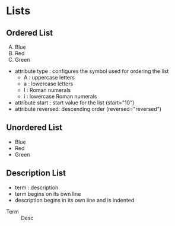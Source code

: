 # Lists

## Ordered List
<ol type="A">
  <li>Blue</li>
  <li>Red</li>
  <li>Green</li>
</ol>

- attribute type : configures the symbol used for ordering the list
  - A : uppercase letters
  - a : lowercase letters
  - I : Roman numerals
  - i : lowercase Roman numerals
- attribute start : start value for the list (start="10")
- attribute reversed: descending order (reversed="reversed")

## Unordered List
<ul>
  <li>Blue</li>
  <li>Red</li>
  <li>Green</li>
</ul>


## Description List
- term : description
- term begins on its own line
- description begins in its own line and is indented
<dl>
  <dt>Term</dt>
  <dd>Desc</dd>
</dl>
